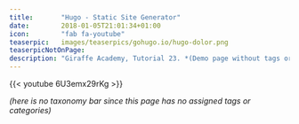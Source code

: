 ```yaml
---
title:       "Hugo - Static Site Generator"
date:        2018-01-05T21:01:34+01:00
icon:        "fab fa-youtube"
teaserpic:   images/teaserpics/gohugo.io/hugo-dolor.png
teaserpicNotOnPage:
description: "Giraffe Academy, Tutorial 23. *(Demo page without tags or categories)*"
---
```


{{< youtube 6U3emx29rKg >}}

*(here is no taxonomy bar since this page has no assigned tags or categories)*
